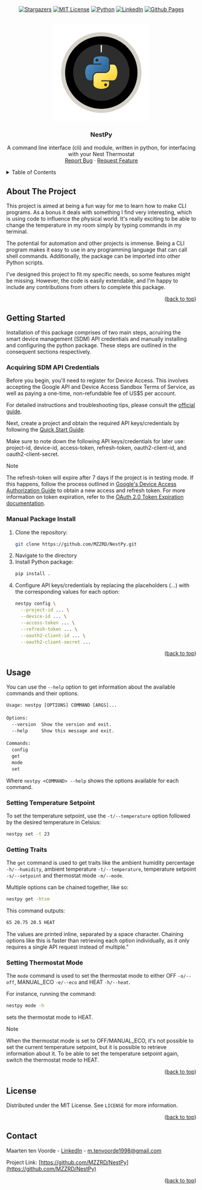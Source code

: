 <a name="readme-top"></a>

<!-- PROJECT SHIELDS -->
<div align="center">

  <a href="">[![Stargazers][stars-shield]][stars-url]</a>
  <a href="">[![MIT License][license-shield]][license-url]</a>
  <a href="">[![Python][python.org]][python-url]</a>
  <a href="">[![LinkedIn][linkedin-shield]][linkedin-url]</a>
  <a href="">[![Github Pages][github-pages]][github-pages-url]</a>

</div>

<!-- PROJECT LOGO -->
<br />
<div align="center">
  <a href="https://github.com/MZZRD/NestPy">
    <img src="images/logo.svg" alt="Logo" width="256" height="256">
  </a>

  <h3 align="center">NestPy</h3>

  <p align="center">
    A command line interface (cli) and module, written in python, for interfacing with your Nest Thermostat
    <br />
    <a href="https://github.com/MZZRD/NestPy/issues/new?labels=bug&template=bug-report---.md">Report Bug</a>
    ·
    <a href="https://github.com/MZZRD/NestPy/issues/new?labels=enhancement&template=feature-request---.md">Request Feature</a>
  </p>
</div>



<!-- TABLE OF CONTENTS -->
<details>
  <summary>Table of Contents</summary>
  <ol>
    <li>
      <a href="#about-the-project">About The Project</a>
    </li>
    <li>
      <a href="#getting-started">Getting Started</a>
      <ul>
        <li><a href="#acquiring-sdm-api-credentials">Acquiring SDM API Credentials</a></li>
        <li><a href="#manual-package-install">Manual Package Install</a></li>
      </ul>
    </li>
    <li>
      <a href="#usage">Usage</a>
      <ul>
        <li><a href="#setting-temperature-setpoint">Setting Temperature Setpoint</a></li>
        <li><a href="#getting-traits">Getting Traits</a></li>
        <li><a href="#setting-thermostat-mode">Setting Thermostat Mode</a></li>
      </ul>
    </li>
    <li><a href="#license">License</a></li>
    <li><a href="#contact">Contact</a></li>
  </ol>
</details>


<!-- ABOUT THE PROJECT -->
## About The Project

This project is aimed at being a fun way for me to learn how to make CLI programs. As a bonus it deals with something I find very interesting, which is using code to influence the physical world. It's really exciting to be able to change the temperature in my room simply by typing commands in my terminal. 

The potential for automation and other projects is immense. Being a CLI program makes it easy to use in any programming language that can call shell commands. Additionally, the package can be imported into other Python scripts.

I've designed this project to fit my specific needs, so some features might be missing. However, the code is easily extendable, and I'm happy to include any contributions from others to complete this package.

<p align="right">(<a href="#readme-top">back to top</a>)</p>


<!-- GETTING STARTED -->
## Getting Started
Installation of this package comprises of two main steps, acruiring the smart device management (SDM) API credentials and manually installing and configuring the python package. These steps are outlined in the consequent sections respectively.

### Acquiring SDM API Credentials
Before you begin, you'll need to register for Device Access. This involves accepting the Google API and Device Access Sandbox Terms of Service, as well as paying a one-time, non-refundable fee of US$5 per account.

For detailed instructions and troubleshooting tips, please consult the [official guide](https://developers.google.com/nest/device-access/registration).

Next, create a project and obtain the required API keys/credentials by following the [Quick Start Guide](https://developers.google.com/nest/device-access/get-started).

Make sure to note down the following API keys/credentials for later use: project-id, device-id, access-token, refresh-token, oauth2-client-id, and oauth2-client-secret.

> [!NOTE]
> The refresh-token will expire after 7 days if the project is in testing mode. If this happens, follow the process outlined in [Google's Device Access Authorization Guide](https://developers.google.com/nest/device-access/authorize) to obtain a new access and refresh token. For more information on token expiration, refer to the [OAuth 2.0 Token Expiration documentation](https://developers.google.com/identity/protocols/oauth2#expiration).

### Manual Package Install

1. Clone the repository:
   ```sh
   git clone https://github.com/MZZRD/NestPy.git
   ```
2. Navigate to the directory
3. Install Python package:
   ```sh
   pip install .
   ```
4. Configure API keys/credentials by replacing the placeholders (...) with the corresponding values for each option:
   ```sh
   nestpy config \
     --project-id ... \
     --device-id ... \
     --access-token ... \
     --refresh-token ... \
     --oauth2-client-id ... \
     --oauth2-client-secret ...
   ```

<p align="right">(<a href="#readme-top">back to top</a>)</p>

<!-- USAGE EXAMPLES -->
## Usage

You can use the `--help` option to get information about the available commands and their options.

```txt
Usage: nestpy [OPTIONS] COMMAND [ARGS]...

Options:
  --version  Show the version and exit.
  --help     Show this message and exit.

Commands:
  config
  get
  mode
  set
```

Where `nestpy <COMMAND> --help` shows the options available for each command.

### Setting Temperature Setpoint
To set the temperature setpoint, use the `-t/--temperature` option followed by the desired temperature in Celsius:
```sh
nestpy set -t 23
```

### Getting Traits
The `get` command is used to get traits like the ambient humidity percentage `-h/--humidity`, ambient temperature `-t/--temperature`, temperature setpoint `-s/--setpoint` and thermostat mode `-m/--mode`. 

Multiple options can be chained together, like so:
```sh
nestpy get -htsm
```
This command outputs:
```txt
65 20.75 20.5 HEAT
```
The values are printed inline, separated by a space character. Chaining options like this is faster than retrieving each option individually, as it only requires a single API request instead of multiple."

### Setting Thermostat Mode
The `mode` command is used to set the thermostat mode to either OFF `-o/--off`, MANUAL_ECO `-e/--eco` and HEAT `-h/--heat`.

For instance, running the command:

```sh
nestpy mode -h
```

sets the thermostat mode to HEAT.

> [!NOTE]
> When the thermostat mode is set to OFF/MANUAL_ECO, it's not possible to set the current temperature setpoint, but it is possible to retrieve information about it. To be able to set the temperature setpoint again, switch the thermostat mode to HEAT.

<p align="right">(<a href="#readme-top">back to top</a>)</p>


<!-- LICENSE -->
## License

Distributed under the MIT License. See `LICENSE` for more information.

<p align="right">(<a href="#readme-top">back to top</a>)</p>



<!-- CONTACT -->
## Contact

Maarten ten Voorde - [LinkedIn][linkedin-url] - m.tenvoorde1998@gmail.com

Project Link: [https://github.com/MZZRD/NestPy](https://github.com/MZZRD/NestPy)

<p align="right">(<a href="#readme-top">back to top</a>)</p>


<!-- MARKDOWN LINKS & IMAGES -->
[stars-shield]: https://img.shields.io/github/stars/MZZRD/NestPy.svg?style=for-the-badge
[stars-url]: https://github.com/MZZRD/NestPy/stargazers
[license-shield]: https://img.shields.io/github/license/MZZRD/NestPy.svg?style=for-the-badge
[license-url]: https://github.com/MZZRD/NestPy/blob/main/LICENSE
[linkedin-shield]: https://img.shields.io/badge/LinkedIn-0077B5?style=for-the-badge&logo=linkedin&logoColor=white
[linkedin-url]: https://www.linkedin.com/in/maarten-ten-voorde-jb/
[python.org]: https://img.shields.io/badge/Python-3776AB?style=for-the-badge&logo=python&logoColor=white
[python-url]: https://python.org
[github-pages]: https://img.shields.io/badge/about%20me-121013?style=for-the-badge&logo=github&logoColor=white
[github-pages-url]: https://MZZRD.github.io
